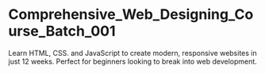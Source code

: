 # Comprehensive_Web_Designing_Course_Batch_001
Learn HTML, CSS. and JavaScript to create modern, responsive websites in just 12 weeks. Perfect for beginners looking to break into web development.
